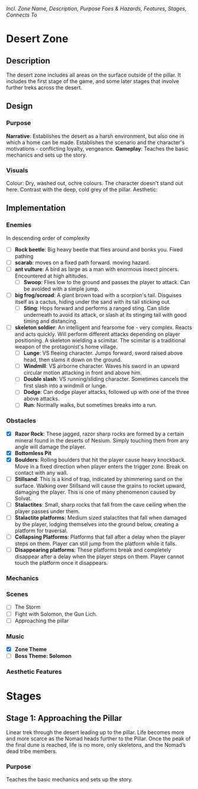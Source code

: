 *Incl. Zone Name, Description, Purpose Foes & Hazards, Features, Stages, Connects To*
# Desert Zone
## Description
The desert zone includes all areas on the surface outside of the pillar. It includes the first stage of the game, and some later stages that involve further treks across the desert.

## Design
### Purpose
**Narrative**: Establishes the desert as a harsh environment, but also one in which a home can be made. Establishes the scenario and the character's motivations - conflicting loyalty, vengeance.
**Gameplay**: Teaches the basic mechanics and sets up the story.

### Visuals
Colour: Dry, washed out, ochre colours. The character doesn't stand out here. Contrast with the deep, cold grey of the pillar.
Aesthetic: 

## Implementation
### Enemies
In descending order of complexity
- [ ] **Rock beetle**: Big heavy beetle that flies around and bonks you. Fixed pathing
- [ ] **scarab**: moves on a fixed path forward. moving hazard.
- [ ] **ant vulture**: A bird as large as a man with enormous insect pincers. Encountered at high altitudes. 
	- [ ] **Swoop**: Flies low to the ground and passes the player to attack. Can be avoided with a simple jump.
- [ ] **big frog/scroad**: A giant brown toad with a scorpion's tail. Disguises itself as a cactus, hiding under the sand with its tail sticking out.
	- [ ] **Sting**: Hops forward and performs a ranged sting. Can slide underneath to avoid its attack, or slash at its stinging tail with good timing and distancing.
- [ ] **skeleton soldier**: An intelligent and fearsome foe - very complex. Reacts and acts quickly. Will perform different attacks depending on player positioning. A skeleton wielding a scimitar. The scimitar is a traditional weapon of the protagonist's home village.
	- [ ] **Lunge**: VS fleeing character. Jumps forward, sword raised above head, then slams it down on the ground.
	- [ ] **Windmill**: VS airborne character. Waves his sword in an upward circular motion attacking in front and above him.
	- [ ] **Double slash**: VS running/sliding character. Sometimes cancels the first slash into a windmill or lunge.
	- [ ] **Dodge**: Can dodge player attacks, followed up with one of the three above attacks.
	- [ ] **Run**: Normally walks, but sometimes breaks into a run.

### Obstacles
- [x] **Razor Rock**: These jagged, razor sharp rocks are formed by a certain mineral found in the deserts of Nesium. Simply touching them from any angle will damage the player.
- [x] **Bottomless Pit**
- [x] **Boulders**: Rolling boulders that hit the player cause heavy knockback. Move in a fixed direction when player enters the trigger zone. Break on contact with any wall.
- [ ] **Stillsand**: This is a kind of trap, indicated by shimmering sand on the surface. Walking over Stillsand will cause the grains to rocket upward, damaging the player. This is one of many phenomenon caused by Solvat.
- [ ] **Stalactites**: Small, sharp rocks that fall from the cave ceiling when the player passes under them.
- [ ] **Stalactite platforms**: Medium sized stalactites that fall when damaged by the player, lodging themselves into the ground below, creating a platform for traversal.
- [ ] **Collapsing Platforms**: Platforms that fall after a delay when the player steps on them. Player can still jump from the platform while it falls.
- [ ] **Disappearing platforms**: These platforms break and completely disappear after a delay when the player steps on them. Player cannot touch the platform once it disappears.

### Mechanics

### Scenes
- [ ] The Storm
- [ ] Fight with Solomon, the Gun Lich.
- [ ] Approaching the pillar

### Music
- [x] **Zone Theme**
- [ ] **Boss Theme: Solomon**

### Aesthetic Features

# Stages
## Stage 1: Approaching the Pillar
Linear trek through the desert leading up to the pillar. Life becomes more and more scarce as the Nomad heads further to the Pillar. Once the peak of the final dune is reached, life is no more, only skeletons, and the Nomad’s dead tribe members.

### Purpose
Teaches the basic mechanics and sets up the story.